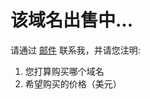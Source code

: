 # 该域名出售中...

请通过 [邮件][1] 联系我，并请您注明:

  1. 您打算购买哪个域名
  2. 希望购买的价格（美元）

 [1]: mailto:peer.playful0y@icloud.com
